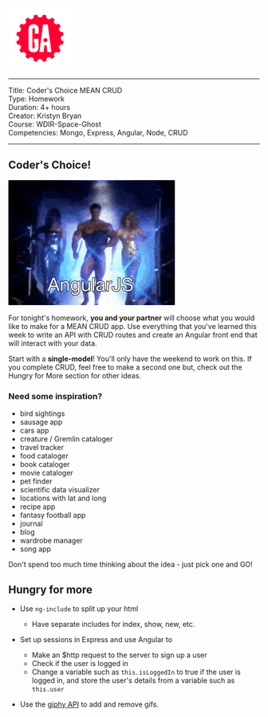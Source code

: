 
![](/ga_cog.png)

---
Title: Coder's Choice MEAN CRUD <br>
Type: Homework<br>
Duration: 4+ hours <br>
Creator: Kristyn Bryan<br>
Course: WDIR-Space-Ghost<br>
Competencies: Mongo, Express, Angular, Node, CRUD<br>

---

## Coder's Choice!

![that giphy of the angular thing](JovialSimilarAnchovy-size_restricted.gif)

For tonight's homework, **you and your partner** will choose what you would like to make for a MEAN CRUD app. Use everything that you've learned this week to write an API with CRUD routes and create an Angular front end that will interact with your data.

Start with a **single-model**! You'll only have the weekend to work on this. If you complete CRUD, feel free to make a second one but, check out the Hungry for More section for other ideas.

### Need some inspiration?

- bird sightings
- sausage app
- cars app
- creature / Gremlin cataloger
- travel tracker
- food cataloger
- book cataloger
- movie cataloger
- pet finder
- scientific data visualizer
- locations with lat and long
- recipe app
- fantasy football app
- journal
- blog
- wardrobe manager
- song app

Don't spend too much time thinking about the idea - just pick one and GO!

## Hungry for more

* Use `ng-include` to split up your html
    * Have separate includes for index, show, new, etc.

* Set up sessions in Express and use Angular to
    * Make an $http request to the server to sign up a user
    * Check if the user is logged in
    * Change a variable such as `this.isLoggedIn` to true if the user is logged in, and store the user's details from a variable such as `this.user`

* Use the [giphy API](https://api.giphy.com/) to add and remove gifs.
